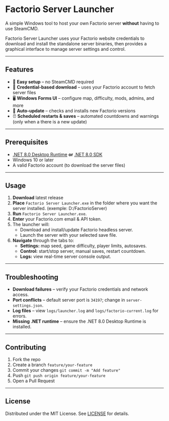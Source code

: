 # Factorio Server Launcher

A simple Windows tool to host your own Factorio server **without** having to use SteamCMD.  

Factorio Server Launcher uses your Factorio website credentials to download and install the standalone server binaries, then provides a graphical interface to manage server settings and control.

---

## Features

- 🚀 **Easy setup** – no SteamCMD required  
- 🔑 **Credential-based download** – uses your Factorio account to fetch server files  
- 🖥️ **Windows Forms UI** – configure map, difficulty, mods, admins, and more  
- 🔄 **Auto-update** – checks and installs new Factorio versions  
- ⏰ **Scheduled restarts & saves** – automated countdowns and warnings (only when a there is a new update) 

---

## Prerequisites

- [.NET 8.0 Desktop Runtime](https://dotnet.microsoft.com/download/dotnet/8.0) **or** [.NET 8.0 SDK](https://dotnet.microsoft.com/download/dotnet/8.0)  
- Windows 10 or later  
- A valid Factorio account (to download the server files) 

---

## Usage

1. **Download** latest release
2. **Place** `Factorio Server Launcher.exe` in the folder where you want the server installed. (exemple: D:/FactorioServer)
3. **Run** `Factorio Server Launcher.exe`.  
4. **Enter** your Factorio.com email & API token.  
5. The launcher will:
   - Download and install/update Factorio headless server.
   - Launch the server with your selected save file.
6. **Navigate** through the tabs to:
   - **Settings:** map seed, game difficulty, player limits, autosaves.
   - **Control:** start/stop server, manual saves, restart countdown.
   - **Logs:** view real-time server console output.

---

## Troubleshooting

- **Download failures** – verify your Factorio credentials and network access.  
- **Port conflicts** – default server port is `34197`; change in `server-settings.json`.  
- **Log files** – view `logs/launcher.log` and `logs/factorio-current.log` for errors.  
- **Missing .NET runtime** – ensure the .NET 8.0 Desktop Runtime is installed.

---

## Contributing

1. Fork the repo  
2. Create a branch `feature/your-feature`  
3. Commit your changes `git commit -m "Add feature"`  
4. Push `git push origin feature/your-feature`  
5. Open a Pull Request  

---

## License

Distributed under the MIT License. See [LICENSE](LICENSE) for details.
